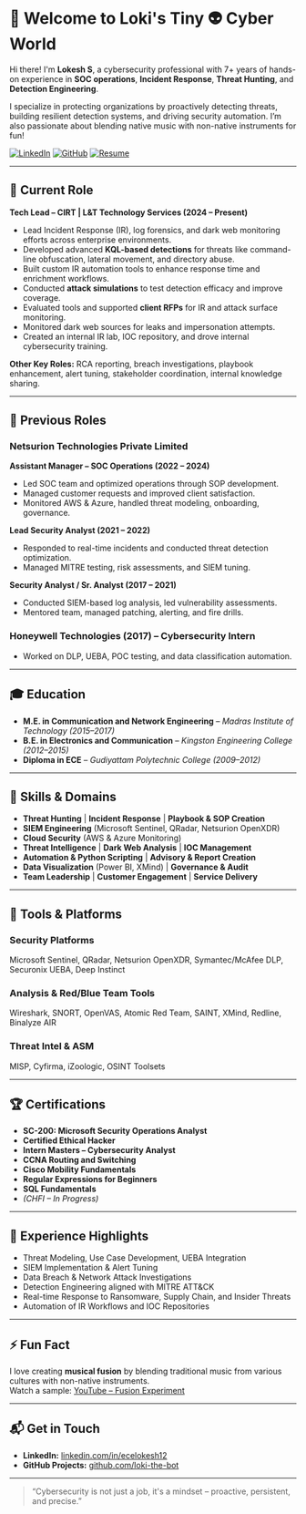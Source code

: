 # 👋 Welcome to Loki's Tiny 👽 Cyber World

Hi there! I'm **Lokesh S**, a cybersecurity professional with 7+ years of hands-on experience in **SOC operations**, **Incident Response**, **Threat Hunting**, and **Detection Engineering**.

I specialize in protecting organizations by proactively detecting threats, building resilient detection systems, and driving security automation. I’m also passionate about blending native music with non-native instruments for fun!

[![LinkedIn](https://img.shields.io/badge/LinkedIn-Connect-blue)](https://www.linkedin.com/in/ecelokesh12)
[![GitHub](https://img.shields.io/badge/GitHub-Projects-black)](https://github.com/loki-the-bot)
[![Resume](https://img.shields.io/badge/Resume-Download-green)](link-to-your-resume.pdf)

---

## 🔭 Current Role  
**Tech Lead – CIRT | L&T Technology Services (2024 – Present)**

- Lead Incident Response (IR), log forensics, and dark web monitoring efforts across enterprise environments.
- Developed advanced **KQL-based detections** for threats like command-line obfuscation, lateral movement, and directory abuse.
- Built custom IR automation tools to enhance response time and enrichment workflows.
- Conducted **attack simulations** to test detection efficacy and improve coverage.
- Evaluated tools and supported **client RFPs** for IR and attack surface monitoring.
- Monitored dark web sources for leaks and impersonation attempts.
- Created an internal IR lab, IOC repository, and drove internal cybersecurity training.

**Other Key Roles:** RCA reporting, breach investigations, playbook enhancement, alert tuning, stakeholder coordination, internal knowledge sharing.

---

## 💼 Previous Roles

### Netsurion Technologies Private Limited

**Assistant Manager – SOC Operations (2022 – 2024)**  
- Led SOC team and optimized operations through SOP development.  
- Managed customer requests and improved client satisfaction.  
- Monitored AWS & Azure, handled threat modeling, onboarding, governance.

**Lead Security Analyst (2021 – 2022)**  
- Responded to real-time incidents and conducted threat detection optimization.  
- Managed MITRE testing, risk assessments, and SIEM tuning.

**Security Analyst / Sr. Analyst (2017 – 2021)**  
- Conducted SIEM-based log analysis, led vulnerability assessments.  
- Mentored team, managed patching, alerting, and fire drills.

### Honeywell Technologies (2017) – Cybersecurity Intern  
- Worked on DLP, UEBA, POC testing, and data classification automation.

---

## 🎓 Education

- **M.E. in Communication and Network Engineering** – *Madras Institute of Technology (2015–2017)*  
- **B.E. in Electronics and Communication** – *Kingston Engineering College (2012–2015)*  
- **Diploma in ECE** – *Gudiyattam Polytechnic College (2009–2012)*

---

## 🧠 Skills & Domains

- **Threat Hunting** | **Incident Response** | **Playbook & SOP Creation**  
- **SIEM Engineering** (Microsoft Sentinel, QRadar, Netsurion OpenXDR)  
- **Cloud Security** (AWS & Azure Monitoring)  
- **Threat Intelligence** | **Dark Web Analysis** | **IOC Management**  
- **Automation & Python Scripting** | **Advisory & Report Creation**  
- **Data Visualization** (Power BI, XMind) | **Governance & Audit**  
- **Team Leadership** | **Customer Engagement** | **Service Delivery**

---

## 🧪 Tools & Platforms

### Security Platforms  
Microsoft Sentinel, QRadar, Netsurion OpenXDR, Symantec/McAfee DLP, Securonix UEBA, Deep Instinct

### Analysis & Red/Blue Team Tools  
Wireshark, SNORT, OpenVAS, Atomic Red Team, SAINT, XMind, Redline, Binalyze AIR

### Threat Intel & ASM  
MISP, Cyfirma, iZoologic, OSINT Toolsets

---

## 🏆 Certifications

- **SC-200: Microsoft Security Operations Analyst**  
- **Certified Ethical Hacker**  
- **Intern Masters – Cybersecurity Analyst**  
- **CCNA Routing and Switching**  
- **Cisco Mobility Fundamentals**  
- **Regular Expressions for Beginners**  
- **SQL Fundamentals**  
- *(CHFI – In Progress)*

---

## 🚀 Experience Highlights

- Threat Modeling, Use Case Development, UEBA Integration  
- SIEM Implementation & Alert Tuning  
- Data Breach & Network Attack Investigations  
- Detection Engineering aligned with MITRE ATT&CK  
- Real-time Response to Ransomware, Supply Chain, and Insider Threats  
- Automation of IR Workflows and IOC Repositories  

---

## ⚡ Fun Fact

I love creating **musical fusion** by blending traditional music from various cultures with non-native instruments.  
Watch a sample: [YouTube – Fusion Experiment](https://youtu.be/MnWnMGLim2M?si=TaykWIrrVmMJFsRn)

---

## 📬 Get in Touch

- **LinkedIn:** [linkedin.com/in/ecelokesh12](https://www.linkedin.com/in/ecelokesh12)  
- **GitHub Projects:** [github.com/loki-the-bot](https://github.com/loki-the-bot)

---

> “Cybersecurity is not just a job, it's a mindset – proactive, persistent, and precise.”
